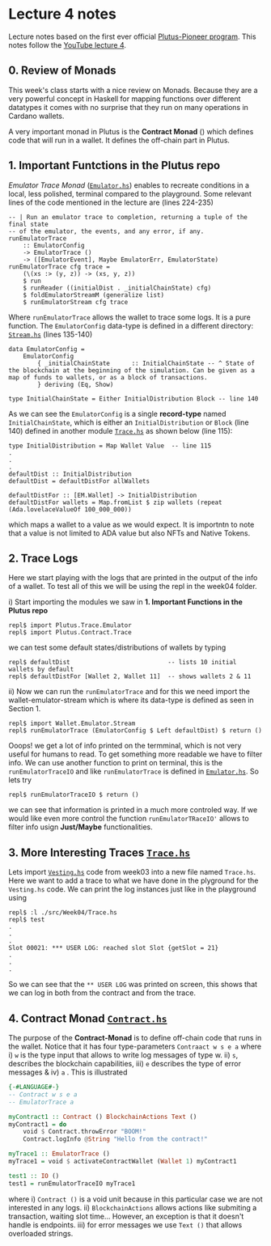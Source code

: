 # Lecture 4 notes
Lecture notes based on the first ever official [Plutus-Pioneer program](https://github.com/input-output-hk/plutus-pioneer-program). This notes follow the [YouTube lecture 4](https://www.youtube.com/watch?v=FUglEDP5brI&t=7116s).


## 0. Review of Monads

This week's class starts with a nice review on Monads. Because they are a very powerful concept in Haskell for mapping functions over different datatypes it comes with no surprise that they run on many operations in Cardano wallets.

A very important monad in Plutus is the **Contract Monad** ([]()) which defines code that will run in a wallet. It defines the off-chain part in Plutus.

## 1. Important Funtctions in the Plutus repo

*Emulator Trace Monad* ([`Emulator.hs`](https://github.com/input-output-hk/plutus/blob/master/plutus-contract/src/Plutus/Trace/Emulator.hs)) enables to recreate conditions in a local, less polished, terminal compared to the playground. Some relevant lines of the code mentioned in the lecture are (lines 224-235)

    -- | Run an emulator trace to completion, returning a tuple of the final state
    -- of the emulator, the events, and any error, if any.
    runEmulatorTrace
        :: EmulatorConfig
        -> EmulatorTrace ()
        -> ([EmulatorEvent], Maybe EmulatorErr, EmulatorState)
    runEmulatorTrace cfg trace =
        (\(xs :> (y, z)) -> (xs, y, z))
        $ run
        $ runReader ((initialDist . _initialChainState) cfg)
        $ foldEmulatorStreamM (generalize list)
        $ runEmulatorStream cfg trace
        
Where `runEmulatorTrace` allows the wallet to trace some logs. It is a pure function. The `EmulatorConfig` data-type is defined in a different directory: [`Stream.hs`](https://github.com/input-output-hk/plutus/blob/master/plutus-contract/src/Wallet/Emulator/Stream.hs) (lines 135-140)

    data EmulatorConfig =
        EmulatorConfig
            { _initialChainState      :: InitialChainState -- ^ State of the blockchain at the beginning of the simulation. Can be given as a map of funds to wallets, or as a block of transactions.
            } deriving (Eq, Show)

    type InitialChainState = Either InitialDistribution Block -- line 140

As we can see    the `EmulatorConfig` is a single **record-type** named `InitialChainState`, which is either an `InitialDistribution` or `Block` (line 140) defined in another module [`Trace.hs`](https://github.com/input-output-hk/plutus/blob/master/plutus-contract/src/Plutus/Contract/Trace.hs) as shown below (line 115):

    type InitialDistribution = Map Wallet Value  -- line 115
    .
    .
    .
    defaultDist :: InitialDistribution
    defaultDist = defaultDistFor allWallets

    defaultDistFor :: [EM.Wallet] -> InitialDistribution
    defaultDistFor wallets = Map.fromList $ zip wallets (repeat (Ada.lovelaceValueOf 100_000_000))

which maps a wallet to a value as we would expect. It is importntn to note that a value is not limited to ADA value but also NFTs and Native Tokens.

## 2. Trace Logs 

Here we start playing with the logs that are printed in the output of the info of a wallet. To test all of this we will be using the repl in the week04 folder. 

i) Start importing the modules we saw in **1. Important Functions in the Plutus repo**

    repl$ import Plutus.Trace.Emulator
    repl$ import Plutus.Contract.Trace
    
we can test some default states/distributions of wallets by typing

    repl$ defaultDist                           -- lists 10 initial wallets by default
    repl$ defaultDistFor [Wallet 2, Wallet 11]  -- shows wallets 2 & 11
      
ii) Now we can run the `runEmulatorTrace` and for this we need import the wallet-emulator-stream which is where its data-type is defined as seen in Section 1. 

    repl$ import Wallet.Emulator.Stream
    repl$ runEmulatorTrace (EmulatorConfig $ Left defaultDist) $ return ()
    
Ooops! we get a lot of info printed on the termminal, which is not very useful for humans to read. To get something more readable we have to filter info. We can use another function to print on terminal, this is the `runEmulatorTraceIO` and like `runEmulatorTrace` is defined in [`Emulator.hs`](https://github.com/input-output-hk/plutus/blob/master/plutus-contract/src/Plutus/Trace/Emulator.hs). So lets try

    repl$ runEmulatorTraceIO $ return ()
    
we can see that information is printed in a much more controled way. If we would like even more control the function `runEmulatorTRaceIO'` allows to filter info usign **Just/Maybe** functionalities.

## 3. More Interesting Traces [`Trace.hs`](https://github.com/Igodlab/plutus-pioneer-program/blob/main/code/week04/src/Week04/Trace.hs)

Lets import [`Vesting.hs`](https://github.com/Igodlab/plutus-pioneer-program/blob/main/code/week03/src/Week03/Vesting.hs) code from week03 into a new file named `Trace.hs`. Here we want to add a trace to what we have done in the plyground for the `Vesting.hs` code. We can print the log instances just like in the playground using

    repl$ :l ./src/Week04/Trace.hs
    repl$ test
    .
    .
    .
    Slot 00021: *** USER LOG: reached slot Slot {getSlot = 21}
    .
    .
    .
    
So we can see that the `** USER LOG` was printed on screen, this shows that we can log in both from the contract and from the trace.
    
## 4. Contract Monad [`Contract.hs`](https://github.com/Igodlab/plutus-pioneer-program/blob/main/code/week04/src/Week04/Contract.hs)

The purpose of the **Contract-Monad** is to define off-chain code that runs in the wallet. Notice that it has four type-parameters `Contraact w s e a` where i) `w` is the type input that allows to write log messages of type w. ii) `s`, describes the blockchain capabilities, iii) `e` describes the type of error messages & iv) `a` . This is illustrated 

```haskell
{-#LANGUAGE#-}
-- Contract w s e a
-- EmulatorTrace a

myContract1 :: Contract () BlockchainActions Text ()
myContract1 = do
    void $ Contract.throwError "BOOM!"
    Contract.logInfo @String "Hello from the contract!"

myTrace1 :: EmulatorTrace ()
myTrace1 = void $ activateContractWallet (Wallet 1) myContract1

test1 :: IO ()
test1 = runEmulatorTraceIO myTrace1
```

where i) `Contract ()` is a void unit because in this particular case we are not interested in any logs. ii) `BlockchainActions` allows actions like submiting a transaction, waiting slot time... However, an exception is that it doesn't handle is endpoints. iii) for error messages we use `Text ()` that allows overloaded strings.









































 



